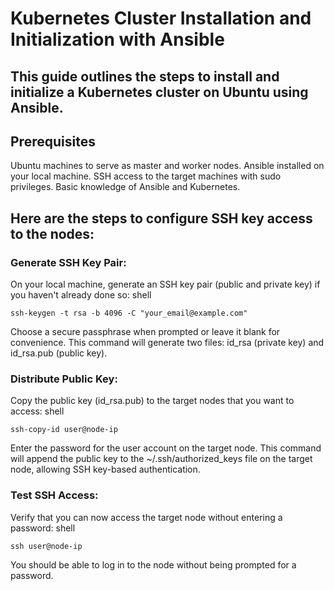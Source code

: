 # Kubernetes Cluster Installation and Initialization with Ansible

## This guide outlines the steps to install and initialize a Kubernetes cluster on Ubuntu using Ansible.
## Prerequisites

Ubuntu machines to serve as master and worker nodes.
Ansible installed on your local machine.
SSH access to the target machines with sudo privileges.
Basic knowledge of Ansible and Kubernetes.

## Here are the steps to configure SSH key access to the nodes:

### Generate SSH Key Pair:
On your local machine, generate an SSH key pair (public and private key) if you haven't already done so:
shell

    ssh-keygen -t rsa -b 4096 -C "your_email@example.com"

Choose a secure passphrase when prompted or leave it blank for convenience.
This command will generate two files: id_rsa (private key) and id_rsa.pub (public key).

### Distribute Public Key:

Copy the public key (id_rsa.pub) to the target nodes that you want to access:
shell

    ssh-copy-id user@node-ip

Enter the password for the user account on the target node.
This command will append the public key to the ~/.ssh/authorized_keys file on the target node, allowing SSH key-based authentication.

### Test SSH Access:

Verify that you can now access the target node without entering a password:
shell

    ssh user@node-ip

You should be able to log in to the node without being prompted for a password.

